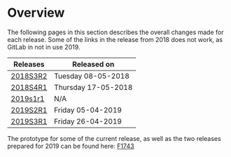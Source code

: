 # Overview

The following pages in this section describes the overall changes made for each release. Some of the links in the release from 2018 does not work, as GitLab in not in use 2019.

| Releases | Released on  |
| -------- | -------------|
| [2018S3R2](2018s3r2.md)    | Tuesday 08-05-2018 |
| [2018S4R1](2018s4r1.md)    | Thursday 17-05-2018 |
| [2019s1r1](2019s1r1.md)    |        N/A       |    
| [2019S2R1](2019s2r1.md)    | Friday 05-04-2019|
| [2019S3R1](2019s3r1.md)    | Friday 26-04-2019|

The prototype for some of the current release, as well as the two releases prepared for 2019 can be found here: [F1743](http://web.giraf.cs.aau.dk/F1743)
